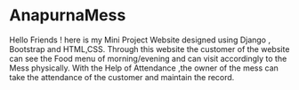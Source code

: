# AnapurnaMess
Hello Friends ! here is my Mini Project Website designed using Django , Bootstrap and HTML,CSS.
Through this website the customer of the website can see the Food menu of morning/evening and can visit accordingly to the Mess physically. 
With the Help of Attendance ,the owner of the mess can take the attendance of the customer and maintain the record.

